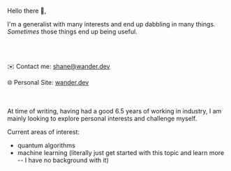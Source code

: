 Hello there 👋,

I'm a generalist with many interests and end up dabbling in many things. _Sometimes_ those things end up being useful.

<br><br>

✉️ Contact me: [shane@wander.dev](mailto:shane@wander.dev)

🌐 Personal Site: [wander.dev](https://wander.dev)

<br><br>
At time of writing, having had a good 6.5 years of working in industry, I am mainly looking to explore personal interests and challenge myself. 


Current areas of interest:
- quantum algorithms
- machine learning (literally just get started with this topic and learn more -- I have no background with it)
